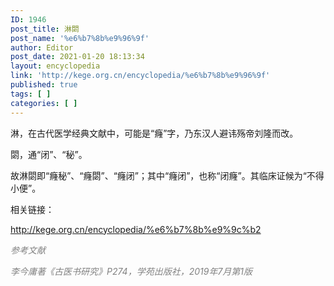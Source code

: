```yaml
---
ID: 1946
post_title: 淋閟
post_name: '%e6%b7%8b%e9%96%9f'
author: Editor
post_date: 2021-01-20 18:13:34
layout: encyclopedia
link: 'http://kege.org.cn/encyclopedia/%e6%b7%8b%e9%96%9f'
published: true
tags: [ ]
categories: [ ]
---
```

淋，在古代医学经典文献中，可能是“癃”字，乃东汉人避讳殇帝刘隆而改。

閟，通“闭”、“秘”。

故淋閟即“癃秘”、“癃閟”、“癃闭”；其中“癃闭”，也称“闭癃”。其临床证候为“不得小便”。

相关链接：

http://kege.org.cn/encyclopedia/%e6%b7%8b%e9%9c%b2

<span style="color: #808080;"><em>参考文献</em></span>

<span style="color: #808080;"><em>李今庸著《古医书研究》P274，学苑出版社，2019年7月第1版</em></span>